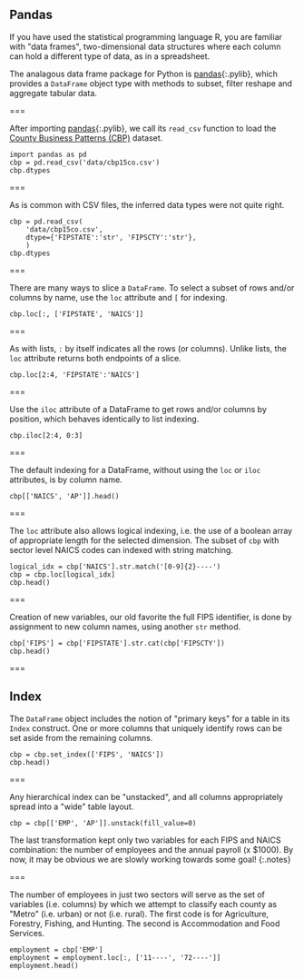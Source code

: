 ---
---

## Pandas

If you have used the statistical programming language R, you are familiar with
"data frames", two-dimensional data structures where each column can hold a 
different type of data, as in a spreadsheet.

The analagous data frame package for Python is [pandas](){:.pylib},
which provides a `DataFrame` object type with methods to subset,
filter reshape and aggregate tabular data.

===

After importing [pandas](){:.pylib}, we call its `read_csv` function
to load the [County Business Patterns (CBP)] dataset.

```{python title='{{ site.handouts[0] }}'}
import pandas as pd
cbp = pd.read_csv('data/cbp15co.csv')
cbp.dtypes
```

[County Business Patterns (CBP)]: https://www.census.gov/programs-surveys/cbp/data/datasets.html

===

As is common with CSV files, the inferred data types were not quite right.

```{python title='{{ site.handouts[0] }}'}
cbp = pd.read_csv(
    'data/cbp15co.csv',
    dtype={'FIPSTATE':'str', 'FIPSCTY':'str'},
    )
cbp.dtypes
```

===

There are many ways to slice a `DataFrame`. To select a subset of rows
and/or columns by name, use the `loc` attribute and `[` for indexing.

```{python title='{{ site.handouts[0] }}'}
cbp.loc[:, ['FIPSTATE', 'NAICS']]
```

===

As with lists, `:` by itself indicates all the rows (or
columns). Unlike lists, the `loc` attribute returns both endpoints of
a slice.

```{python title='{{ site.handouts[0] }}'}
cbp.loc[2:4, 'FIPSTATE':'NAICS']
```

===

Use the `iloc` attribute of a DataFrame to get rows and/or columns by
position, which behaves identically to list indexing.

```{python title='{{ site.handouts[0] }}'}
cbp.iloc[2:4, 0:3]
```

===

The default indexing for a DataFrame, without using the `loc` or
`iloc` attributes, is by column name.

```{python title='{{ site.handouts[0] }}'}
cbp[['NAICS', 'AP']].head()
```

===

The `loc` attribute also allows logical indexing, i.e. the use of a
boolean array of appropriate length for the selected dimension. The
subset of `cbp` with sector level NAICS codes can indexed with string
matching.

```{python title='{{ site.handouts[0] }}'}
logical_idx = cbp['NAICS'].str.match('[0-9]{2}----')
cbp = cbp.loc[logical_idx]
cbp.head()
```

===

Creation of new variables, our old favorite the full FIPS identifier,
is done by assignment to new column names, using another `str` method.

```{python title='{{ site.handouts[0] }}'}
cbp['FIPS'] = cbp['FIPSTATE'].str.cat(cbp['FIPSCTY'])
cbp.head()
```

===

## Index

The `DataFrame` object includes the notion of "primary keys" for a
table in its `Index` construct. One or more columns that uniquely
identify rows can be set aside from the remaining columns.

```{python title='{{ site.handouts[0] }}'}
cbp = cbp.set_index(['FIPS', 'NAICS'])
cbp.head()
```

===

Any hierarchical index can be "unstacked", and all columns appropriately spread into a "wide" table layout.

```{python title='{{ site.handouts[0] }}'}
cbp = cbp[['EMP', 'AP']].unstack(fill_value=0)
```

The last transformation kept only two variables for each FIPS and
NAICS combination: the number of employees and the annual payroll (x
$1000). By now, it may be obvious we are slowly working towards some
goal!
{:.notes}

===

The number of employees in just two sectors will serve as the set of
variables (i.e. columns) by which we attempt to classify each county
as "Metro" (i.e. urban) or not (i.e. rural). The first code is for
Agriculture, Forestry, Fishing, and Hunting. The second is
Accommodation and Food Services.

```{python title='{{ site.handouts[0] }}'}
employment = cbp['EMP']
employment = employment.loc[:, ['11----', '72----']]
employment.head()
```
